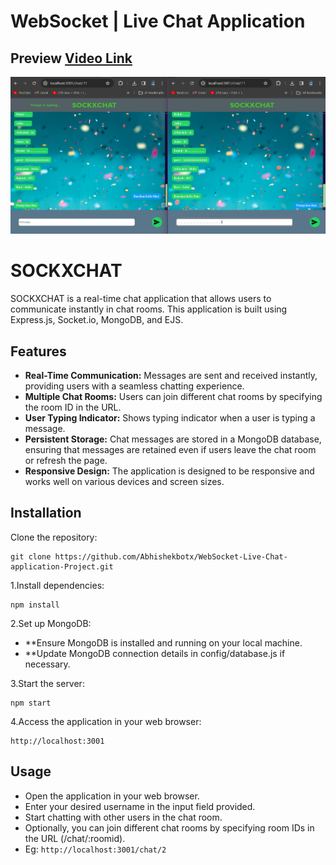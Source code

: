 # WebSocket | Live Chat Application

## Preview  [Video Link](https://www.linkedin.com/posts/abhishek-raj-003bb3264_webdevelopment-realtimechat-expressjs-activity-7179923737171877888-KIU_?utm_source=share&utm_medium=member_desktop)
![This is an alt text.](./public/image.png "This is a sample image.")


# SOCKXCHAT

SOCKXCHAT is a real-time chat application that allows users to communicate instantly in chat rooms. This application is built using Express.js, Socket.io, MongoDB, and EJS.

## Features

- **Real-Time Communication:** Messages are sent and received instantly, providing users with a seamless chatting experience.
- **Multiple Chat Rooms:** Users can join different chat rooms by specifying the room ID in the URL.
- **User Typing Indicator:** Shows typing indicator when a user is typing a message.
- **Persistent Storage:** Chat messages are stored in a MongoDB database, ensuring that messages are retained even if users leave the chat room or refresh the page.
- **Responsive Design:** The application is designed to be responsive and works well on various devices and screen sizes.

## Installation

 Clone the repository:

   ```
   git clone https://github.com/Abhishekbotx/WebSocket-Live-Chat-application-Project.git
   ```


1.Install dependencies:
```
npm install
```

2.Set up MongoDB:
 - **Ensure MongoDB is installed and running on your local machine.
 - **Update MongoDB connection details in config/database.js if necessary.
   
3.Start the server:
```
npm start
```
4.Access the application in your web browser:
```
http://localhost:3001
```
## Usage
 - Open the application in your web browser.
 - Enter your desired username in the input field provided.
 - Start chatting with other users in the chat room.
 - Optionally, you can join different chat rooms by specifying room IDs in the URL (/chat/:roomid).
 - Eg: ```http://localhost:3001/chat/2```
